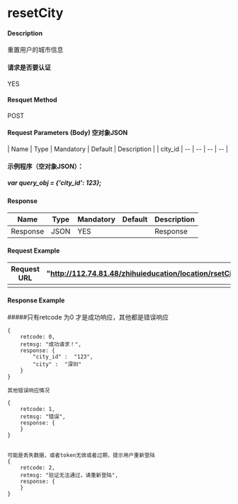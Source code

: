 # resetCity
#### Description
重置用户的城市信息

#### 请求是否要认证
YES

#### Resquet Method
POST

#### Request Parameters (Body) 空对象JSON

| Name | Type | Mandatory | Default | Description |
| city_id | -- | -- | -- | -- |
####  示例程序（空对象JSON）：
#####   var query_obj = {'city_id': 123};


#### Response
| Name | Type | Mandatory | Default | Description |
| -- | -- | -- | -- | -- |
| Response | JSON | YES| | Response |


#### Request Example

|Request URL | "http://112.74.81.48/zhihuieducation/location/rsetCity" |
| --| -- |
| | |

#### Response Example

#####只有retcode 为0 才是成功响应，其他都是错误响应
```
{
    retcode: 0, 
    retmsg: "成功请求！",
    response: {
        "city_id" :  "123",
        "city" :  "深圳"
    }
}

其他错误响应情况

{
    retcode: 1, 
    retmsg: "错误",
    response: {
    }
}


可能是丢失数据，或者token无效或者过期，提示用户重新登陆
{
    retcode: 2, 
    retmsg: "验证无法通过，请重新登陆",
    response: {
    }
}
```



